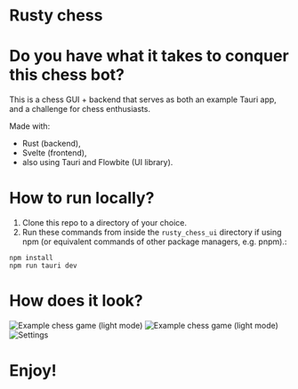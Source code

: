 # Rusty chess

# Do you have what it takes to conquer this chess bot?
This is a chess GUI + backend that serves as both an example Tauri app, and a challenge for chess enthusiasts.

Made with:
- Rust (backend),
- Svelte (frontend),
- also using Tauri and Flowbite (UI library).

# How to run locally?
1. Clone this repo to a directory of your choice.
2. Run these commands from inside the `rusty_chess_ui` directory if using npm (or equivalent commands of other package managers, e.g. pnpm).:
```
npm install
npm run tauri dev
```

# How does it look?
![Example chess game (light mode)](https://github.com/user-attachments/assets/7a77e694-2db8-4778-b284-3e8bcfb0b4e6)
![Example chess game (light mode)](https://github.com/user-attachments/assets/b04e6998-209b-4a84-8456-799f7a64bba6)
![Settings](https://github.com/user-attachments/assets/1dbf9fe0-f671-46a6-9a79-9671653552ce)


# Enjoy!
